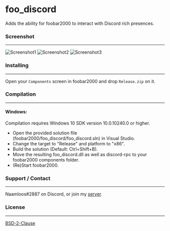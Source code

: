 # foo_discord
Adds the ability for foobar2000 to interact with Discord rich presences.

### Screenshot
---------
![Screenshot1](https://saiko.is-a-good-waifu.com/bb11f3.png)
![Screenshot2](https://saiko.is-a-good-waifu.com/41b5e5.png)
![Screenshot3](https://saiko.is-a-good-waifu.com/a4f5d5.png)

### Installing
---------
Open your `Components` screen in foobar2000 and drop `Release.zip` on it.

### Compilation
---------------
#### Windows:

Compilation requires Windows 10 SDK version 10.0.10240.0 or higher.
 - Open the provided solution file (foobar2000/foo_discord/foo_discord.sln) in Visual Studio.
 - Change the target to "Release" and platform to "x86".
 - Build the solution (Default: Ctrl+Shift+B).
 - Move the resulting foo_discord.dll as well as discord-rpc to your foobar2000 components folder.
 - (Re)Start foobar2000.
 
### Support / Contact
---------------------
Naamloos#2887 on Discord, or join my [server](http://www.discord.gg/0oZpaYcAjfvkDuE4).

### License
-----------
[BSD-2-Clause](https://github.com/NaamloosDT/foo_discord/blob/master/LICENSE)
